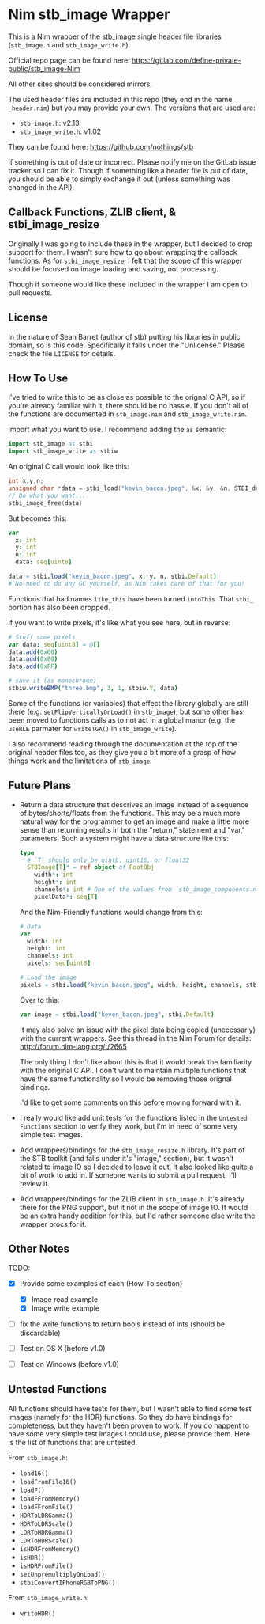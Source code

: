 Nim stb_image Wrapper
=====================

This is a Nim wrapper of the stb_image single header file libraries
(`stb_image.h` and `stb_image_write.h`).

Official repo page can be found here:
https://gitlab.com/define-private-public/stb_image-Nim

All other sites should be considered mirrors.

The used header files are included in this repo (they end in the name
`_header.nim`) but you may provide your own.
The versions that are used are:

 - `stb_image.h`: v2.13
 - `stb_image_write.h`: v1.02

They can be found here: https://github.com/nothings/stb

If something is out of date or incorrect.  Please notify me on the GitLab issue
tracker so I can fix it.  Though if something like a header file is out of date,
you should be able to simply exchange it out (unless something was changed in
the API).


Callback Functions, ZLIB client, & stbi_image_resize
----------------------------------------------------

Originally I was going to include these in the wrapper, but I decided to drop
support for them.  I wasn't sure how to go about wrapping the callback
functions.  As for `stbi_image_resize`, I felt that the scope of this wrapper
should be focused on image loading and saving, not processing.

Though if someone would like these included in the wrapper I am open to pull
requests.


License
-------

In the nature of Sean Barret (author of stb) putting his libraries in public
domain, so is this code.  Specifically it falls under the "Unlicense."  Please
check the file `LICENSE` for details.


How To Use
----------

I've tried to write this to be as close as possible to the orignal C API, so if
you're already familiar with it, there should be no hassle.  If you don't all of
the functions are documented in `stb_image.nim` and `stb_image_write.nim`.

Import what you want to use.  I recommend adding the `as` semantic:

```nim
import stb_image as stbi
import stb_image_write as stbiw
```

An original C call would look like this:

```c
int x,y,n;
unsigned char *data = stbi_load("kevin_bacon.jpeg", &x, &y, &n, STBI_default);
// Do what you want...
stbi_image_free(data)
```

But becomes this:

```nim
var
  x: int
  y: int
  n: int
  data: seq[uint8]

data = stbi.load("kevin_bacon.jpeg", x, y, n, stbi.Default)
# No need to do any GC yourself, as Nim takes care of that for you!
```

Functions that had names `like_this` have been turned `intoThis`.  That `stbi_`
portion has also been dropped.

If you want to write pixels, it's like what you see here, but in reverse:

```nim
# Stuff some pixels
var data: seq[uint8] = @[]
data.add(0x00)
data.add(0x80)
data.add(0xFF)

# save it (as monochrome)
stbiw.writeBMP("three.bmp", 3, 1, stbiw.Y, data)
```

Some of the functions (or variables) that effect the library globally are still
there (e.g. `setFlipVerticallyOnLoad()` in `stb_image`), but some other has been
moved to functions calls as to not act in a global manor (e.g. the `useRLE`
parmater for `writeTGA()` in `stb_image_write`).

I also recommend reading through the documentation at the top of the original
header files too, as they give you a bit more of a grasp of how things work and
the limitations of `stb_image`.


Future Plans
------------

 - Return a data structure that descrives an image instead of a sequence of
   bytes/shorts/floats from the functions.  This may be a much more natural way
   for the programmer to get an image and make a little more sense than
   returning results in both the "return," statement and "var," parameters.
   Such a system might have a data structure like this:

   ```nim
   type
     # `T` should only be uint8, uint16, or float32
     STBImage[T]* = ref object of RootObj
       width*: int
       height*: int
       channels*: int # One of the values from `stb_image_components.nim`
       pixelData*: seq[T]
   ```

   And the Nim-Friendly functions would change from this:

   ```nim
   # Data
   var
     width: int
     height: int
     channels: int
     pixels: seq[uint8]

   # Load the image
   pixels = stbi.load("kevin_bacon.jpeg", width, height, channels, stbi.Default)
   ```

   Over to this:

   ```nim
   var image = stbi.load("keven_bacon.jpeg", stbi.Default)
   ```

   It may also solve an issue with the pixel data being copied (unecessarly)
   with the current wrappers.  See this thread in the Nim Forum for details:
   http://forum.nim-lang.org/t/2665

   The only thing I don't like about this is that it would break the familiarity
   with the original C API.  I don't want to maintain multiple functions that
   have the same functionality so I would be removing those orignal bindings.

   I'd like to get some comments on this before moving forward with it.

 - I really would like add unit tests for the functions listed in the `Untested
   Functions` section to verify they work, but I'm in need of some very simple
   test images.

 - Add wrappers/bindings for the `stb_image_resize.h` library.  It's part of the
   STB toolkit (and falls under it's "image," section), but it wasn't related to
   image IO so I decided to leave it out.  It also looked like quite a bit of
   work to add in.  If someone wants to submit a pull request, I'll review it.

 - Add wrappers/bindings for the ZLIB client in `stb_image.h`.  It's already
   there for the PNG support, but it not in the scope of image IO.  It would be
   an extra handy addition for this, but I'd rather someone else write the
   wrapper procs for it.


Other Notes
-----------

TODO:
 - [x] Provide some examples of each (How-To section)
   - [x] Image read example
   - [x] Image write example
 - [ ] fix the write functions to return bools instead of ints (should be
   discardable)
 - [ ] Test on OS X (before v1.0)
 - [ ] Test on Windows (before v1.0)


Untested Functions
------------------

All functions should have tests for them, but I wasn't able to find some test
images (namely for the HDR) functions.  So they do have bindings for
completeness, but they haven't been proven to work.  If you do happent to have
some very simple test images I could use, please provide them.  Here is the list
of functions that are untested.

From `stb_image.h`:
 - `load16()`
 - `loadFromFile16()`
 - `loadF()`
 - `loadFFromMemory()`
 - `loadFFromFile()`
 - `HDRToLDRGamma()`
 - `HDRToLDRScale()`
 - `LDRToHDRGamma()`
 - `LDRToHDRScale()`
 - `isHDRFromMemory()`
 - `isHDR()`
 - `isHDRFromFile()`
 - `setUnpremultiplyOnLoad()`
 - `stbiConvertIPhoneRGBToPNG()`


From `stb_image_write.h`:
 - `writeHDR()`

